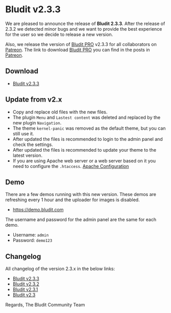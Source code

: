 # Bludit v2.3.3
<!-- Date: 2018-03-20 19:00:00 -->
<!-- Coverimage: https://source.unsplash.com/ZK1WQDMQvik/1600x900 -->

We are pleased to announce the release of **Bludit 2.3.3**. After the release of 2.3.2 we detected minor bugs and we want to provide the best experience for the user so we decide to release a new version.

Also, we release the version of [Bludit PRO](https://pro.bludit.com) v2.3.3 for all collaborators on [Patreon](https://www.patreon.com/bludit). The link to download [Bludit PRO](https://pro.bludit.com) you can find in the posts in [Patreon](https://www.patreon.com/bludit).

## Download
- [Bludit v2.3.3](https://df6m0u2ovo2fu.cloudfront.net/builds/bludit-2-3-3.zip)

<!-- pagebreak -->

## Update from v2.x
- Copy and replace old files with the new files.
- The plugin `Menu` and `Lastest content` was deleted and replaced by the new plugin `Navigation`.
- The theme `kernel-panic` was removed as the default theme, but you can still use it.
- After updated the files is recommended to login to the admin panel and check the settings.
- After updated the files is recommended to update your theme to the latest version.
- If you are using Apache web server or a web server based on it you need to configure the `.htaccess`. [Apache Configuration](https://docs.bludit.com/en/webservers/apache)

## Demo
There are a few demos running with this new version. These demos are refreshing every 1 hour and the uploader for images is disabled.
- https://demo.bludit.com

The username and password for the admin panel are the same for each demo.
- Username: `admin`
- Password: `demo123`

## Changelog
All changelog of the version 2.3.x in the below links:
- [Bludit v2.3.3](https://github.com/bludit/bludit/releases/tag/2.3.3)
- [Bludit v2.3.2](https://github.com/bludit/bludit/releases/tag/2.3.2)
- [Bludit v2.3.1](https://github.com/bludit/bludit/releases/tag/2.3.1)
- [Bludit v2.3](https://github.com/bludit/bludit/releases/tag/2.3)

Regards,
The Bludit Community Team
